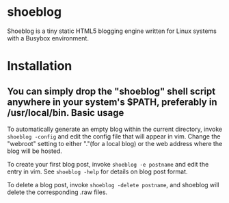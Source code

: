 # shoeblog
Shoeblog is a tiny static HTML5 blogging engine written for Linux systems with a Busybox environment.
# Installation

You can simply drop the "shoeblog" shell script anywhere in your system's $PATH, preferably in /usr/local/bin.
Basic usage
-----------

To automatically generate an empty blog within the current directory, invoke `shoeblog -config` and edit the config file that will appear in vim. Change the "webroot" setting to either "."(for a local blog) or the web address where the blog will be hosted.

To create your first blog post, invoke `shoeblog -e postname` and edit the entry in vim. See `shoeblog -help` for details on blog post format.

To delete a blog post, invoke `shoeblog -delete postname`, and shoeblog will delete the corresponding .raw files.
